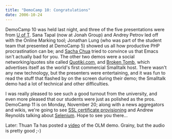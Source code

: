 ```yaml
---
title: "DemoCamp 10: Congratulations"
date: 2006-10-24
---
```

DemoCamp 10 was held last night, and three of the five presentations were from <a href="http://www.utoronto.ca">U of T</a>.  Sana Tapal (now at Jonah Group) and Andrey Petrov led off with the Online Marking tool; Jonathan Lung (who was part of the student team that presented at DemoCamp 5) showed us all how productive PHP procrastination can be; and <a href="http://www.sachachua.com">Sacha Chua</a> tried to convince us that Emacs isn't actually bad for you.  The other two demos were a social networking/quotes site called <a href="http://www.quotiki.com">Quotiki.com</a>, and <a href="http://www.brokentomb.com">Broken Tomb</a>, which advertises itself as the world's first commercial Smalltalk host.  There wasn't any new technology, but the presenters were entertaining, and it was fun to read the stuff that flashed by on the screen during their demo; the Smalltalk demo had a lot of technical and other difficulties.

I was really pleased to see such a good turnout from the university, and even more pleased that our students were just as polished as the pros.  DemoCamp 11 is on Monday, November 20; along with a news aggregators and wikis, we're going to see <a href="http://www.autossl.com">SSL certificate provisioning</a> and Andrew Reynolds talking about <a href="http://www.openqa.org/selenium/">Selenium</a>.  Hope to see you there…

Later: Thuan Ta has posted a <a href="http://video.google.ca/videoplay?docid=-5966231284681540071&hl=en-CA">video</a> of the OLM demo.  Grainy, but the audio is pretty good ;-)
